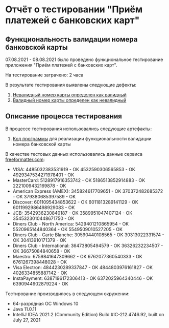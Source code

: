 # Отчёт о тестировании "Приём платежей с банковских карт"

## Функциональность валидации номера банковской карты

07.08.2021 - 08.08.2021 было проведено функциональное тестирование приложения "Приём платежей с банковских карт".

На тестирование затрачено: 2 часа

В результате тестирования выявлены следующие дефекты:
1. [Невалидный номер карты определен как валидный](https://github.com/anay333/javahomework1/issues/1#issue-963294552)
2. [Валидный номер карты определен как невалидный](https://github.com/anay333/javahomework1/issues/2#issue-963300457)


## Описание процесса тестирования

В процессе тестирования использовались следующие артефакты:
1. [Код программы](https://github.com/anay333/javahomework1/blob/1617aa279c662aefb8ff46b237730ba786b3080a/%D0%98%D1%81%D1%85%D0%BE%D0%B4%D0%BD%D1%8B%D0%B9%20%D0%BA%D0%BE%D0%B4) для реализации функциональности валидации номера банковской карты


В качестве тестовых данных использовались данные сервиса [freeformatter.com](https://www.freeformatter.com/credit-card-number-generator-validator.html):
* VISA:
4485032383531919 - OK
4532590306565853 - OK
4929347534271978401 - OK
* MasterCard:
5128917916353742 - OK
5186513852914883 - OK
2221009432169878 - OK
* American Express (AMEX):
345824617709651 - OK
370372482685372 - OK
379380685397589 - OK
* Discover:
6011095434853622 - OK
6011813289141129 - OK
6011992986498929083 - OK
* JCB:
3542936230840187 - OK
3589951047407124 - OK
3545323010448671750 - OK
* Diners Club - North America:
5429401210865954 - OK
5520965144840364 - OK
5549509010527205 - OK
* Diners Club - Carte Blanche:
30590440108565 - OK
30313022331574 - OK
30413910171379 - OK
* Diners Club - International:
36473805494579 - OK
36326232234507 - OK
36675084840658 - OK
* Maestro:
6759841647309662 - OK
6762077360540333 - OK
6761267398448028 - OK
* Visa Electron:
4844230289337847 - OK
4844803976161827 - OK
4026334855887142 - OK
* InstaPayment:
6387196172306413 - OK
6372025964340446 - OK
6390944902879224 - OK

Тестирование производилось в следующем окружении:
* 64-разрядная ОС Windows 10
* Java 11.0.11
* IntelliJ IDEA 2021.2 (Community Edition)
Build #IC-212.4746.92, built on July 27, 2021

